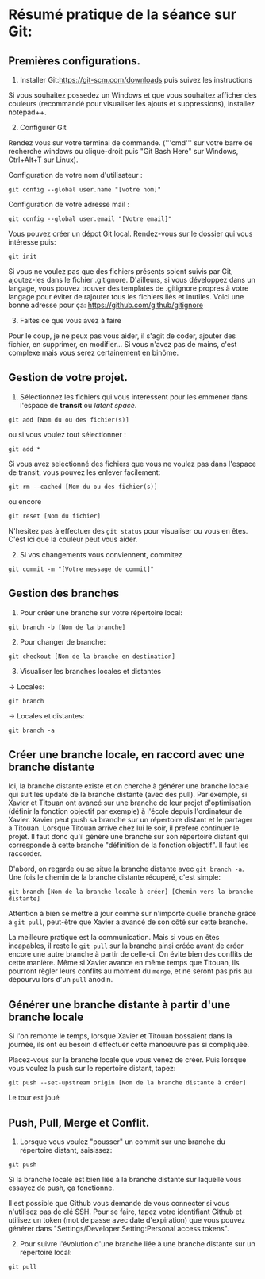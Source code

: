 # Résumé pratique de la séance sur Git:

## Premières configurations.

1. Installer Git:<https://git-scm.com/downloads> puis suivez les instructions

Si vous souhaitez possedez un Windows et que vous souhaitez afficher des couleurs (recommandé pour visualiser les ajouts et suppressions), installez notepad++.


2. Configurer Git

Rendez vous sur votre terminal de commande. ('''cmd''' sur votre barre de recherche windows ou clique-droit puis "Git Bash Here" sur Windows, Ctrl+Alt+T sur Linux). 

Configuration de votre nom d'utilisateur :
```
git config --global user.name "[votre nom]"
```

Configuration de votre adresse mail :
```
git config --global user.email "[Votre email]"
```

Vous pouvez créer un dépot Git local. Rendez-vous sur le dossier qui vous intéresse puis:
```
git init
```

Si vous ne voulez pas que des fichiers présents soient suivis par Git, ajoutez-les dans le fichier .gitignore. 
D'ailleurs, si vous développez dans un langage, vous pouvez trouver des templates de .gitignore propres à votre langage pour éviter de rajouter tous les fichiers liés et inutiles.
Voici une bonne adresse pour ça: <https://github.com/github/gitignore>

3. Faites ce que vous avez à faire

Pour le coup, je ne peux pas vous aider, il s'agit de coder, ajouter des fichier, en supprimer, en modifier... Si vous n'avez pas de mains, c'est complexe mais vous serez certainement en binôme.

## Gestion de votre projet.


1. Sélectionnez les fichiers qui vous interessent pour les emmener dans l'espace de <b>transit</b> ou <i>latent space</i>.

```
git add [Nom du ou des fichier(s)]
```

ou si vous voulez tout sélectionner : 

```
git add *
```

Si vous avez selectionné des fichiers que vous ne voulez pas dans l'espace de transit, vous pouvez les enlever facilement:

```
git rm --cached [Nom du ou des fichier(s)]
```

ou encore
 
```
git reset [Nom du fichier]
```

N'hesitez pas à effectuer des ```git status``` pour visualiser ou vous en êtes. C'est ici que la couleur peut vous aider.

2. Si vos changements vous conviennent, commitez

```
git commit -m "[Votre message de commit]"
```

## Gestion des branches

1. Pour créer une branche sur votre répertoire local:

```
git branch -b [Nom de la branche]
```

2. Pour changer de branche:

```
git checkout [Nom de la branche en destination]
```

3. Visualiser les branches locales et distantes

&rarr; Locales:

```
git branch
```

&rarr; Locales et distantes:
```
git branch -a
```

## Créer une branche locale, en raccord avec une branche distante

Ici, la branche distante existe et on cherche à générer une branche locale qui suit les update de la branche distante (avec des pull). Par exemple, si Xavier et Titouan ont avancé sur une branche de leur projet d'optimisation (définir la fonction objectif par exemple) à l'école depuis l'ordinateur de Xavier. Xavier peut push sa branche sur un répertoire distant et le partager à Titouan. Lorsque Titouan arrive chez lui le soir, il prefere continuer le projet. Il faut donc qu'il génère une branche sur son répertoire distant qui corresponde à cette branche "définition de la fonction objectif". Il faut les raccorder. 

D'abord, on regarde ou se situe la branche distante avec ```git branch -a```. 
Une fois le chemin de la branche distante récupéré, c'est simple:
```
git branch [Nom de la branche locale à créer] [Chemin vers la branche distante]
```

Attention à bien se mettre à jour comme sur n'importe quelle branche grâce à ```git pull```, peut-être que Xavier a avancé de son côté sur cette branche.

La meilleure pratique est la communication. Mais si vous en êtes incapables, il reste le  ```git pull``` sur la branche ainsi créée avant de créer encore une autre branche à partir de celle-ci. On évite bien des conflits de cette manière. Même si Xavier avance en même temps que Titouan, ils pourront règler leurs conflits au moment du ```merge```, et ne seront pas pris au dépourvu lors d'un ```pull``` anodin.

## Générer une branche distante à partir d'une branche locale

Si l'on remonte le temps, lorsque Xavier et Titouan bossaient dans la journée, ils ont eu besoin d'effectuer cette manoeuvre pas si compliquée.

Placez-vous sur la branche locale que vous venez de créer. Puis lorsque vous voulez la push sur le repertoire distant, tapez:
```
git push --set-upstream origin [Nom de la branche distante à créer]
```
Le tour est joué

## Push, Pull, Merge et Conflit.

1. Lorsque vous voulez "pousser" un commit sur une branche du répertoire distant, saisissez:
```
git push
```
Si la branche locale est bien liée à la branche distante sur laquelle vous essayez de push, ça fonctionne.

Il est possible que Github vous demande de vous connecter si vous n'utilisez pas de clé SSH. Pour se faire, tapez votre identifiant Github et utilisez un token (mot de passe avec date d'expiration) que vous pouvez générer dans "Settings/Developer Setting:Personal access tokens".

2. Pour suivre l'évolution d'une branche liée à une branche distante sur un répertoire local:
```
git pull
```
